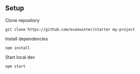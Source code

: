 ## Setup

Clone repository

`git clone https://github.com/evanwinter/starter my-project`

Install dependencies

`npm install`

Start local dev

`npm start`